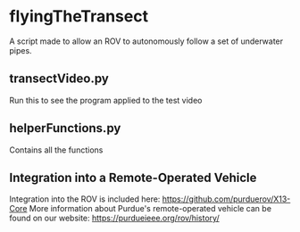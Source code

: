 # flyingTheTransect
A script made to allow an ROV to autonomously follow a set of underwater pipes. 
## transectVideo.py
Run this to see the program applied to the test video

## helperFunctions.py
Contains all the functions

## Integration into a Remote-Operated Vehicle
Integration into the ROV is included here: https://github.com/purduerov/X13-Core
More information about Purdue's remote-operated vehicle can be found on our website: https://purdueieee.org/rov/history/
